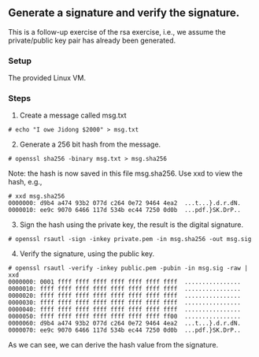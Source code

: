 ## Generate a signature and verify the signature.

This is a follow-up exercise of the rsa exercise, i.e., we assume the private/public key pair has already been generated.

### Setup

The provided Linux VM.

### Steps

1. Create a message called msg.txt

```console
# echo "I owe Jidong $2000" > msg.txt
```

2. Generate a 256 bit hash from the message.

```console
# openssl sha256 -binary msg.txt > msg.sha256
```

Note: the hash is now saved in this file msg.sha256. Use xxd to view the hash, e.g.,

```console
# xxd msg.sha256 
0000000: d9b4 a474 93b2 077d c264 0e72 9464 4ea2  ...t...}.d.r.dN.
0000010: ee9c 9070 6466 117d 534b ec44 7250 0d0b  ...pdf.}SK.DrP..
```

3. Sign the hash using the private key, the result is the digital signature.

```console
# openssl rsautl -sign -inkey private.pem -in msg.sha256 -out msg.sig
```

4. Verify the signature, using the public key.

```console
# openssl rsautl -verify -inkey public.pem -pubin -in msg.sig -raw | xxd
0000000: 0001 ffff ffff ffff ffff ffff ffff ffff  ................
0000010: ffff ffff ffff ffff ffff ffff ffff ffff  ................
0000020: ffff ffff ffff ffff ffff ffff ffff ffff  ................
0000030: ffff ffff ffff ffff ffff ffff ffff ffff  ................
0000040: ffff ffff ffff ffff ffff ffff ffff ffff  ................
0000050: ffff ffff ffff ffff ffff ffff ffff ff00  ................
0000060: d9b4 a474 93b2 077d c264 0e72 9464 4ea2  ...t...}.d.r.dN.
0000070: ee9c 9070 6466 117d 534b ec44 7250 0d0b  ...pdf.}SK.DrP..
```

As we can see, we can derive the hash value from the signature.
